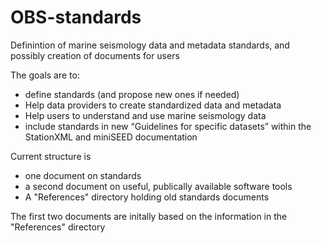 # OBS-standards

Definintion of marine seismology data and metadata standards, and possibly creation of documents for users

The goals are to:
- define standards (and propose new ones if needed)
- Help data providers to create standardized data and metadata
- Help users to understand and use marine seismology data
- include standards in new “Guidelines for specific datasets” within the StationXML and miniSEED documentation

Current structure is
- one document on standards
- a second document on useful, publically available software tools
- A "References" directory holding old standards documents

The first two documents are initally based on the information in the "References" directory